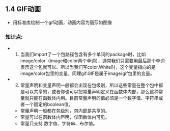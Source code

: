 ## 1.4 GIF动画

- 用标准库绘制一个gif动画，动画内容为丽莎如图像

### 知识点:

- 1. 当我们import了一个包路径包含有多个单词的package时，比如image/color（image和color两个单词），通常我们只需要用最后那个单词表示这个包就可以。所以当我们写color.White时，这个变量指向的是image/color包里的变量，同理gif.GIF是属于image/gif包里的变量。
- 2. 常量声明和变量声明一般都会出现在包级别，所以这些常量在整个包中都是可以共享的，或者你也可以把常量声明定义在函数体内部，那么这种常量就只能在函数体内用。目前常量声明的值必须是一个数字值、字符串或者一个固定的boolean值。
    - 常量声明一般都在包级别，包内部是共享的。
    - 常量可以在函数体内声明，仅函数体内可见。
    - 常量只支持 数字值、字符串、布尔值。
